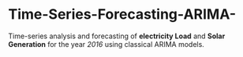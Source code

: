 # Time-Series-Forecasting-ARIMA-
Time-series analysis and forecasting of **electricity Load** and **Solar Generation** for the year *2016* using classical ARIMA models.  
